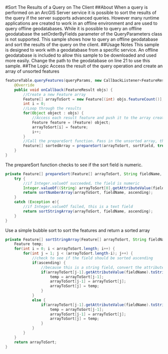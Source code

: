 #Sort The Results of a Query on The Client
##About
When a query is performed on an ArcGIS Server service it is possible to sort the results of the query if the server supports advanced queries. However many runtime applications are created to work in an offline environment and are used to query offline geodatabases. While it is possible to query an offline geodatabase the setOrderByFields parameter of the QueryParameters class is not supported. This sample shows how to query an offline geodatabase and sort the results of the query on the client.
##Usage Notes
This sample is designed to work with a geodatabase from a specific service. An offline geodatabase is included to allow this sample to be downloaded and used more easily. Change the path to the geodatabase on line 21 to use this sample.
##The Logic
Access the result of the query operation and create an array of unsorted features
```Java
featureTable.queryFeatures(queryParams, new CallbackListener<FeatureResult>(){
	@Override
	public void onCallback(FeatureResult objs) {
		//Create a new Feature array
		Feature[] arrayToSort = new Feature[(int) objs.featureCount()];
		int i = 0;
		//Loop through the results
		for(Object object : objs) {
			//Access each result feature and push it to the array created above
			Feature feature = (Feature) object;
			arrayToSort[i] = feature;
			i++;
		}
		//Call the prepareSort function. Pass in the unsorted array, the field to sort and a boolean representing an ascending sort
		Feature[] sortedArray = prepareSort(arrayToSort, sortField, true);
	}
}
```
The prepareSort function checks to see if the sort field is numeric.
```Java
private Feature[] prepareSort(Feature[] arrayToSort, String fieldName, boolean ascending) {
	try {
		//if Integer.valueOf succeeded, the field is numeric
		Integer.valueOf((String) arrayToSort[0].getAttributeValue(fieldName).toString());
		return sortNumberArray(arrayToSort, fieldName, ascending);
	}
	catch (Exception e){
		//if Integer.valueOf failed, this is a text field
		return sortStringArray(arrayToSort, fieldName, ascending);
	}
}
```
Use a simple bubble sort to sort the features and return a sorted array
```Java
private Feature[] sortStringArray(Feature[] arrayToSort, String fieldName, boolean ascending) {
	Feature temp;
	for(int i = 0; i < arrayToSort.length; i++) {
		for(int j = 1; j < (arrayToSort.length-i); j++) {
			//check to see if the field should be sorted ascending
			if(ascending) {
				//because this is a string field, convert the attribute value to a string and compare the strings using the compareToIgnoreCase method
				if(arrayToSort[j-1].getAttributeValue(fieldName).toString().compareToIgnoreCase(arrayToSort[j].getAttributeValue(fieldName).toString()) > 0) {
					temp = arrayToSort[j-1];
					arrayToSort[j-1] = arrayToSort[j];
					arrayToSort[j] = temp;
				}
			}
			else {
				if(arrayToSort[j-1].getAttributeValue(fieldName).toString().compareToIgnoreCase(arrayToSort[j].getAttributeValue(fieldName).toString()) < 0) {
					temp = arrayToSort[j-1];
					arrayToSort[j-1] = arrayToSort[j];
					arrayToSort[j] = temp;
				}
			}
		}
	}
	return arrayToSort;
}
```